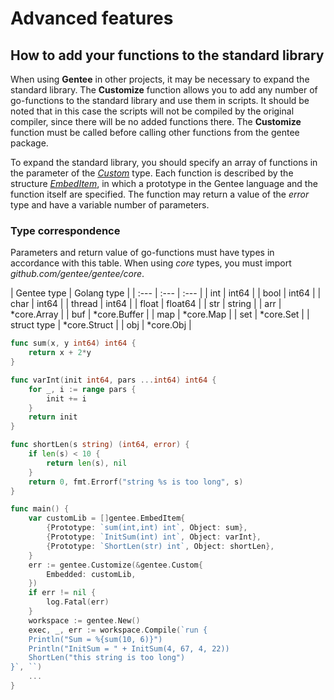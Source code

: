 # Advanced features

## How to add your functions to the standard library

When using **Gentee** in other projects, it may be necessary to expand the standard library. The **Customize** function allows you to add any number of go-functions to the standard library and use them in scripts. It should be noted that in this case the scripts will not be compiled by the original compiler, since there will be no added functions there. The **Customize** function must be called before calling other functions from the gentee package.

To expand the standard library, you should specify an array of functions in the parameter of the [*Custom*](reference.md#type-custom) type. Each function is described by the structure [*EmbedItem*](reference.md#type-embed-item), in which a prototype in the Gentee language and the function itself are specified. The function may return a value of the *error* type and have a variable number of parameters.

### Type correspondence

Parameters and return value of go-functions must have types in accordance with this table. When using *core* types, you must import *github.com/gentee/gentee/core*.

| Gentee type | Golang type |
| :--- | :--- | :--- |
| int | int64 |
| bool | int64 |
| char | int64 |
| thread | int64 |
| float | float64 |
| str | string |
| arr | *core.Array |
| buf | *core.Buffer |
| map | *core.Map |
| set | *core.Set |
| struct type | *core.Struct |
| obj | *core.Obj |

```go
func sum(x, y int64) int64 {
	return x + 2*y
}

func varInt(init int64, pars ...int64) int64 {
	for _, i := range pars {
		init += i
	}
	return init
}

func shortLen(s string) (int64, error) {
	if len(s) < 10 {
		return len(s), nil
	}
	return 0, fmt.Errorf("string %s is too long", s)
}

func main() {
    var customLib = []gentee.EmbedItem{
        {Prototype: `sum(int,int) int`, Object: sum},
        {Prototype: `InitSum(int) int`, Object: varInt},
        {Prototype: `ShortLen(str) int`, Object: shortLen},
    }
    err := gentee.Customize(&gentee.Custom{
		Embedded: customLib,
	})
	if err != nil {
		log.Fatal(err)
    }
    workspace := gentee.New()
    exec, _, err := workspace.Compile(`run {
    Println("Sum = %{sum(10, 6)}")
    Println("InitSum = " + InitSum(4, 67, 4, 22))
    ShortLen("this string is too long")
}`, ``)
    ...
}
```